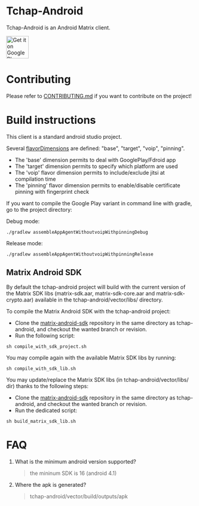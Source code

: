 Tchap-Android
============

 Tchap-Android is an Android Matrix client.

 [<img src="https://play.google.com/intl/en_us/badges/images/generic/en_badge_web_generic.png" alt="Get it on Google Play" height="60">](https://play.google.com/store/apps/details?id=fr.gouv.tchap.a)

Contributing
============

Please refer to [CONTRIBUTING.md](https://github.com/dinsic-pim/tchap-android/blob/develop/CONTRIBUTING.md) if you want to contribute on the project!

Build instructions
==================

This client is a standard android studio project.

Several [flavorDimensions](https://github.com/dinsic-pim/tchap-android/blob/develop/vector/build.gradle#L143) are defined: "base", "target", "voip", "pinning".
- The 'base' dimension permits to deal with GooglePlay/Fdroid app
- The 'target' dimension permits to specify which platform are used
- The 'voip' flavor dimension permits to include/exclude jitsi at compilation time
- The 'pinning' flavor dimension permits to enable/disable certificate pinning with fingerprint check

If you want to compile the Google Play variant in command line with gradle, go to the project directory:

Debug mode:

`./gradlew assembleAppAgentWithoutvoipWithpinningDebug`

Release mode:

`./gradlew assembleAppAgentWithoutvoipWithpinningRelease`


Matrix Android SDK 
------------------

By default the tchap-android project will build with the current version of the Matrix SDK libs (matrix-sdk.aar, matrix-sdk-core.aar and matrix-sdk-crypto.aar) available in the tchap-android/vector/libs/ directory.

To compile the Matrix Android SDK with the tchap-android project:
- Clone the [matrix-android-sdk](https://github.com/matrix-org/matrix-android-sdk) repository in the same directory as tchap-android, and checkout the wanted branch or revision.
- Run the following script:

`sh compile_with_sdk_project.sh`

You may compile again with the available Matrix SDK libs by running:

`sh compile_with_sdk_lib.sh`

You may update/replace the Matrix SDK libs (in tchap-android/vector/libs/ dir) thanks to the following steps:
- Clone the [matrix-android-sdk](https://github.com/matrix-org/matrix-android-sdk) repository in the same directory as tchap-android, and checkout the wanted branch or revision.
- Run the dedicated script:

`sh build_matrix_sdk_lib.sh`

FAQ
===

1. What is the minimum android version supported?

    > the mininum SDK is 16 (android 4.1)

2. Where the apk is generated?

	> tchap-android/vector/build/outputs/apk
